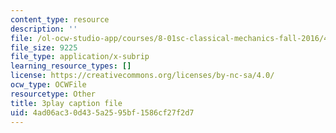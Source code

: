 ```yaml
---
content_type: resource
description: ''
file: /ol-ocw-studio-app/courses/8-01sc-classical-mechanics-fall-2016/4ad06ac30d435a2595bf1586cf27f2d7_t2PkbsWjG80.vtt
file_size: 9225
file_type: application/x-subrip
learning_resource_types: []
license: https://creativecommons.org/licenses/by-nc-sa/4.0/
ocw_type: OCWFile
resourcetype: Other
title: 3play caption file
uid: 4ad06ac3-0d43-5a25-95bf-1586cf27f2d7
---
```

